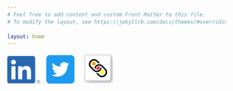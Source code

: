 ```yaml
---
# Feel free to add content and custom Front Matter to this file.
# To modify the layout, see https://jekyllrb.com/docs/themes/#overriding-theme-defaults

layout: home
---
```

[<img src="/images/LI-In-Bug.png" title="Goto Saieva on LinkedIn" height="15%" width="15%" style="padding-right:10px">](https://www.LinkedIn.com/in/saieva)
[<img src="/images/Twittersocialicons-roundedsquare-blue.png" title="Goto @saieva on Twitter" height="13%" width="13%" style="padding-right:15px">](https://www.Twitter.com/saieva)
[<img src="/images/MettleCVE-150x150px.png" title="Goto WebMettle Systems on LinkedIn" height="14%" width="14%">](https://www.LinkedIn.com/company/WebMettle/posts/?feedView=images)
